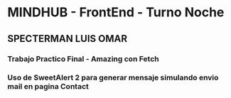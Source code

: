 # MINDHUB - FrontEnd - Turno Noche
## SPECTERMAN LUIS OMAR
### Trabajo Practico Final - Amazing con Fetch 

### Uso de SweetAlert 2 para generar mensaje simulando envio mail en pagina Contact




